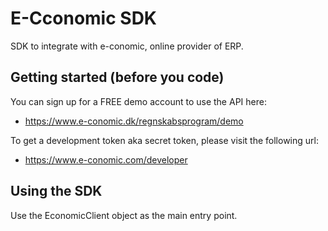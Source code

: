 # E-Cconomic SDK
SDK to integrate with e-conomic, online provider of ERP. 

## Getting started (before you code)
You can sign up for a FREE demo account to use the API here:
- https://www.e-conomic.dk/regnskabsprogram/demo

To get a development token aka secret token, please visit the following url:
- https://www.e-conomic.com/developer

## Using the SDK
Use the EconomicClient object as the main entry point.